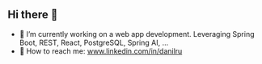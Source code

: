 ## Hi there 👋
- 🚀 I’m currently working on a web app development. Leveraging Spring Boot, REST, React, PostgreSQL, Spring AI,  ...
- 💬 How to reach me: www.linkedin.com/in/danilru  
<!--
**danRtech/danRtech** is a ✨ _special_ ✨ repository because its `README.md` (this file) appears on your GitHub profile.

Here are some ideas to get you started:

- 🔭 I’m currently working on ...
- 🌱 I’m currently learning ...
- 👯 I’m looking to collaborate on ...
- 🤔 I’m looking for help with ...
- 💬 Ask me about ...
- 📫 How to reach me: ...
- 😄 Pronouns: ...
- ⚡ Fun fact: ...
-->

